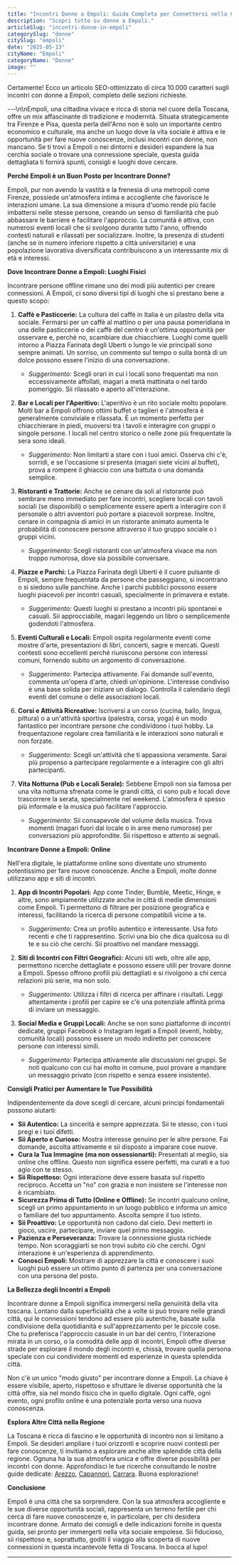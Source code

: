 ```yaml
---
title: "Incontri Donne a Empoli: Guida Completa per Connettersi nella Città Toscana"
description: "Scopri tutto su donne a Empoli."
articleSlug: "incontri-donne-in-empoli" 
categorySlug: "donne"
citySlug: "empoli"
date: "2025-05-13"
cityName: "Empoli"
categoryName: "Donne"
image: ""
---
```


Certamente! Ecco un articolo SEO-ottimizzato di circa 10.000 caratteri sugli incontri con donne a Empoli, completo delle sezioni richieste.

---\n\nEmpoli, una cittadina vivace e ricca di storia nel cuore della Toscana, offre un mix affascinante di tradizione e modernità. Situata strategicamente tra Firenze e Pisa, questa perla dell'Arno non è solo un importante centro economico e culturale, ma anche un luogo dove la vita sociale è attiva e le opportunità per fare nuove conoscenze, inclusi incontri con donne, non mancano. Se ti trovi a Empoli o nei dintorni e desideri espandere la tua cerchia sociale o trovare una connessione speciale, questa guida dettagliata ti fornirà spunti, consigli e luoghi dove cercare.

**Perché Empoli è un Buon Posto per Incontrare Donne?**

Empoli, pur non avendo la vastità e la frenesia di una metropoli come Firenze, possiede un'atmosfera intima e accogliente che favorisce le interazioni umane. La sua dimensione a misura d'uomo rende più facile imbattersi nelle stesse persone, creando un senso di familiarità che può abbassare le barriere e facilitare l'approccio. La comunità è attiva, con numerosi eventi locali che si svolgono durante tutto l'anno, offrendo contesti naturali e rilassati per socializzare. Inoltre, la presenza di studenti (anche se in numero inferiore rispetto a città universitarie) e una popolazione lavorativa diversificata contribuiscono a un interessante mix di età e interessi.

**Dove Incontrare Donne a Empoli: Luoghi Fisici**

Incontrare persone offline rimane uno dei modi più autentici per creare connessioni. A Empoli, ci sono diversi tipi di luoghi che si prestano bene a questo scopo:

1.  **Caffè e Pasticcerie:** La cultura del caffè in Italia è un pilastro della vita sociale. Fermarsi per un caffè al mattino o per una pausa pomeridiana in una delle pasticcerie o dei caffè del centro è un'ottima opportunità per osservare e, perché no, scambiare due chiacchiere. Luoghi come quelli intorno a Piazza Farinata degli Uberti o lungo le vie principali sono sempre animati. Un sorriso, un commento sul tempo o sulla bontà di un dolce possono essere l'inizio di una conversazione.
    *   *Suggerimento:* Scegli orari in cui i locali sono frequentati ma non eccessivamente affollati, magari a metà mattinata o nel tardo pomeriggio. Sii rilassato e aperto all'interazione.

2.  **Bar e Locali per l'Aperitivo:** L'aperitivo è un rito sociale molto popolare. Molti bar a Empoli offrono ottimi buffet o taglieri e l'atmosfera è generalmente conviviale e rilassata. È un momento perfetto per chiacchierare in piedi, muoversi tra i tavoli e interagire con gruppi o singole persone. I locali nel centro storico o nelle zone più frequentate la sera sono ideali.
    *   *Suggerimento:* Non limitarti a stare con i tuoi amici. Osserva chi c'è, sorridi, e se l'occasione si presenta (magari siete vicini al buffet), prova a rompere il ghiaccio con una battuta o una domanda semplice.

3.  **Ristoranti e Trattorie:** Anche se cenare da soli al ristorante può sembrare meno immediato per fare incontri, scegliere locali con tavoli sociali (se disponibili) o semplicemente essere aperti a interagire con il personale o altri avventori può portare a piacevoli sorprese. Inoltre, cenare in compagnia di amici in un ristorante animato aumenta le probabilità di conoscere persone attraverso il tuo gruppo sociale o i gruppi vicini.
    *   *Suggerimento:* Scegli ristoranti con un'atmosfera vivace ma non troppo rumorosa, dove sia possibile conversare.

4.  **Piazze e Parchi:** La Piazza Farinata degli Uberti è il cuore pulsante di Empoli, sempre frequentata da persone che passeggiano, si incontrano o si siedono sulle panchine. Anche i parchi pubblici possono essere luoghi piacevoli per incontri casuali, specialmente in primavera e estate.
    *   *Suggerimento:* Questi luoghi si prestano a incontri più spontanei e casuali. Sii approcciabile, magari leggendo un libro o semplicemente godendoti l'atmosfera.

5.  **Eventi Culturali e Locali:** Empoli ospita regolarmente eventi come mostre d'arte, presentazioni di libri, concerti, sagre e mercati. Questi contesti sono eccellenti perché riuniscono persone con interessi comuni, fornendo subito un argomento di conversazione.
    *   *Suggerimento:* Partecipa attivamente. Fai domande sull'evento, commenta un'opera d'arte, chiedi un'opinione. L'interesse condiviso è una base solida per iniziare un dialogo. Controlla il calendario degli eventi del comune o delle associazioni locali.

6.  **Corsi e Attività Ricreative:** Iscriversi a un corso (cucina, ballo, lingua, pittura) o a un'attività sportiva (palestra, corsa, yoga) è un modo fantastico per incontrare persone che condividono i tuoi hobby. La frequentazione regolare crea familiarità e le interazioni sono naturali e non forzate.
    *   *Suggerimento:* Scegli un'attività che ti appassiona veramente. Sarai più propenso a partecipare regolarmente e a interagire con gli altri partecipanti.

7.  **Vita Notturna (Pub e Locali Serale):** Sebbene Empoli non sia famosa per una vita notturna sfrenata come le grandi città, ci sono pub e locali dove trascorrere la serata, specialmente nel weekend. L'atmosfera è spesso più informale e la musica può facilitare l'approccio.
    *   *Suggerimento:* Sii consapevole del volume della musica. Trova momenti (magari fuori dal locale o in aree meno rumorose) per conversazioni più approfondite. Sii rispettoso e attento ai segnali.

**Incontrare Donne a Empoli: Online**

Nell'era digitale, le piattaforme online sono diventate uno strumento potentissimo per fare nuove conoscenze. Anche a Empoli, molte donne utilizzano app e siti di incontri.

1.  **App di Incontri Popolari:** App come Tinder, Bumble, Meetic, Hinge, e altre, sono ampiamente utilizzate anche in città di medie dimensioni come Empoli. Ti permettono di filtrare per posizione geografica e interessi, facilitando la ricerca di persone compatibili vicine a te.
    *   *Suggerimento:* Crea un profilo autentico e interessante. Usa foto recenti e che ti rappresentino. Scrivi una bio che dica qualcosa su di te e su ciò che cerchi. Sii proattivo nel mandare messaggi.

2.  **Siti di Incontri con Filtri Geografici:** Alcuni siti web, oltre alle app, permettono ricerche dettagliate e possono essere utili per trovare donne a Empoli. Spesso offrono profili più dettagliati e si rivolgono a chi cerca relazioni più serie, ma non solo.
    *   *Suggerimento:* Utilizza i filtri di ricerca per affinare i risultati. Leggi attentamente i profili per capire se c'è una potenziale affinità prima di inviare un messaggio.

3.  **Social Media e Gruppi Locali:** Anche se non sono piattaforme di incontri dedicate, gruppi Facebook o Instagram legati a Empoli (eventi, hobby, comunità locali) possono essere un modo indiretto per conoscere persone con interessi simili.
    *   *Suggerimento:* Partecipa attivamente alle discussioni nei gruppi. Se noti qualcuno con cui hai molto in comune, puoi provare a mandare un messaggio privato (con rispetto e senza essere insistente).

**Consigli Pratici per Aumentare le Tue Possibilità**

Indipendentemente da dove scegli di cercare, alcuni principi fondamentali possono aiutarti:

*   **Sii Autentico:** La sincerità è sempre apprezzata. Sii te stesso, con i tuoi pregi e i tuoi difetti.
*   **Sii Aperto e Curioso:** Mostra interesse genuino per le altre persone. Fai domande, ascolta attivamente e sii disposto a imparare cose nuove.
*   **Cura la Tua Immagine (ma non ossessionarti):** Presentati al meglio, sia online che offline. Questo non significa essere perfetti, ma curati e a tuo agio con te stesso.
*   **Sii Rispettoso:** Ogni interazione deve essere basata sul rispetto reciproco. Accetta un "no" con grazia e non insistere se l'interesse non è ricambiato.
*   **Sicurezza Prima di Tutto (Online e Offline):** Se incontri qualcuno online, scegli un primo appuntamento in un luogo pubblico e informa un amico o familiare del tuo appuntamento. Ascolta sempre il tuo istinto.
*   **Sii Proattivo:** Le opportunità non cadono dal cielo. Devi metterti in gioco, uscire, partecipare, inviare quel primo messaggio.
*   **Pazienza e Perseveranza:** Trovare la connessione giusta richiede tempo. Non scoraggiarti se non trovi subito ciò che cerchi. Ogni interazione è un'esperienza di apprendimento.
*   **Conosci Empoli:** Mostrare di apprezzare la città e conoscere i suoi luoghi può essere un ottimo punto di partenza per una conversazione con una persona del posto.

**La Bellezza degli Incontri a Empoli**

Incontrare donne a Empoli significa immergersi nella genuinità della vita toscana. Lontano dalla superficialità che a volte si può trovare nelle grandi città, qui le connessioni tendono ad essere più autentiche, basate sulla condivisione della quotidianità e sull'apprezzamento per le piccole cose. Che tu preferisca l'approccio casuale in un bar del centro, l'interazione mirata in un corso, o la comodità delle app di incontri, Empoli offre diverse strade per esplorare il mondo degli incontri e, chissà, trovare quella persona speciale con cui condividere momenti ed esperienze in questa splendida città.

Non c'è un unico "modo giusto" per incontrare donne a Empoli. La chiave è essere visibile, aperto, rispettoso e sfruttare le diverse opportunità che la città offre, sia nel mondo fisico che in quello digitale. Ogni caffè, ogni evento, ogni profilo online è una potenziale porta verso una nuova conoscenza.

**Esplora Altre Città nella Regione**

La Toscana è ricca di fascino e le opportunità di incontro non si limitano a Empoli. Se desideri ampliare i tuoi orizzonti e scoprire nuovi contesti per fare conoscenze, ti invitiamo a esplorare anche altre splendide città della regione. Ognuna ha la sua atmosfera unica e offre diverse possibilità per incontri con donne. Approfondisci le tue ricerche consultando le nostre guide dedicate: [Arezzo](/arezzo/donne/incontri-donne-in-arezzo), [Capannori](/capannori/donne/incontri-donne-in-capannori), [Carrara](/carrara/donne/incontri-donne-in-carrara). Buona esplorazione!

**Conclusione**

Empoli è una città che sa sorprendere. Con la sua atmosfera accogliente e le sue diverse opportunità sociali, rappresenta un terreno fertile per chi cerca di fare nuove conoscenze e, in particolare, per chi desidera incontrare donne. Armato dei consigli e delle indicazioni fornite in questa guida, sei pronto per immergerti nella vita sociale empolese. Sii fiducioso, sii rispettoso e, soprattutto, goditi il viaggio alla scoperta di nuove connessioni in questa incantevole fetta di Toscana. In bocca al lupo!

---
